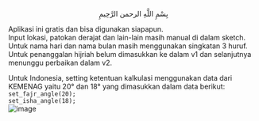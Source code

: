 <p align="center">بِسْمِ اللَّهِ الرحمن الرَّحِيمِ  </p>

Aplikasi ini gratis dan bisa digunakan siapapun.  
Input lokasi, patokan derajat dan lain-lain masih manual di dalam sketch.  
Untuk nama hari dan nama bulan masih menggunakan singkatan 3 huruf.  
Untuk penanggalan hijriah belum dimasukkan ke dalam v1 dan selanjutnya menunggu perbaikan dalam v2.  

Untuk Indonesia, setting ketentuan kalkulasi menggunakan data dari KEMENAG yaitu 20° dan 18° yang dimasukkan dalam data berikut:  
`set_fajr_angle(20);`  
`set_isha_angle(18);`  
![image](https://github.com/chatGaPenTing/JWS-v1/assets/161785031/5d6f1150-d299-4aee-96f3-c0f0da71ec85)
